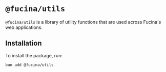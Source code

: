 # `@fucina/utils`

`@fucina/utils` is a library of utility functions that are used across Fucina's web applications.

## Installation

To install the package, run:

```bash
bun add @fucina/utils
```
